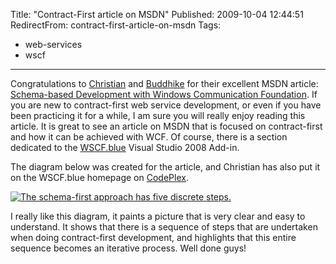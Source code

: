 Title: "Contract-First article on MSDN"
Published: 2009-10-04 12:44:51
RedirectFrom: contract-first-article-on-msdn
Tags:
  - web-services
  - wscf
---
Congratulations to [Christian](http://blogs.thinktecture.com/cweyer/) and [Buddhike](http://blogs.thinktecture.com/buddhike) for their excellent MSDN article: [Schema-based Development with Windows Communication Foundation](http://msdn.microsoft.com/en-us/magazine/ee335699.aspx). If you are new to contract-first web service development, or even if you have been practicing it for a while, I am sure you will really enjoy reading this article. It is great to see an article on MSDN that is focused on contract-first and how it can be achieved with WCF. Of course, there is a section dedicated to the [WSCF.blue](http://wscfblue.codeplex.com/) Visual Studio 2008 Add-in.

The diagram below was created for the article, and Christian has also put it on the WSCF.blue homepage on [CodePlex](http://www.codeplex.com/).

[![The schema-first approach has five discrete steps.](/posts/images/Schema-first-thumb.png "The schema-first approach has five discrete steps.")](/posts/images/Schema-first.png)

I really like this diagram, it paints a picture that is very clear and easy to understand. It shows that there is a sequence of steps that are undertaken when doing contract-first development, and highlights that this entire sequence becomes an iterative process. Well done guys!
